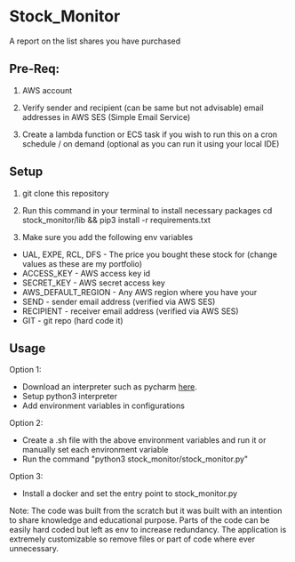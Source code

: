 # Stock_Monitor
A report on the list shares you have purchased

## Pre-Req:

1. AWS account

2. Verify sender and recipient (can be same but not advisable) email addresses in AWS SES (Simple Email Service)

3. Create a lambda function or ECS task if you wish to run this on a cron schedule / on demand (optional as you can run it using your local IDE)

## Setup

1. git clone this repository

2. Run this command in your terminal to install necessary packages
cd stock_monitor/lib && pip3 install -r requirements.txt

2. Make sure you add the following env variables
* UAL, EXPE, RCL, DFS - The price you bought these stock for (change values as these are my portfolio)
* ACCESS_KEY - AWS access key id
* SECRET_KEY - AWS secret access key
* AWS_DEFAULT_REGION - Any AWS region where you have your 
* SEND - sender email address (verified via AWS SES)
* RECIPIENT - receiver email address (verified via AWS SES)
* GIT - git repo (hard code it)

## Usage

Option 1:
  * Download an interpreter such as pycharm [here](https://www.jetbrains.com/pycharm/download/download-thanks.html).
  * Setup python3 interpreter
  * Add environment variables in configurations
  
Option 2:
  * Create a .sh file with the above environment variables and run it or manually set each environment variable
  * Run the command "python3 stock_monitor/stock_monitor.py"
  
Option 3:
  * Install a docker and set the entry point to stock_monitor.py



Note: The code was built from the scratch but it was built with an intention to share knowledge and educational purpose. Parts of the code can be easily hard coded but left as env to increase redundancy. The application is extremely customizable so remove files or part of code where ever unnecessary.
